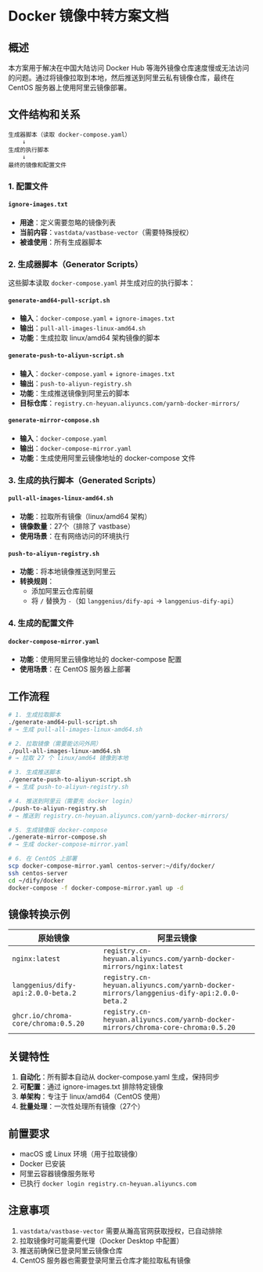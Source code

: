 # Docker 镜像中转方案文档

## 概述

本方案用于解决在中国大陆访问 Docker Hub 等海外镜像仓库速度慢或无法访问的问题。通过将镜像拉取到本地，然后推送到阿里云私有镜像仓库，最终在 CentOS 服务器上使用阿里云镜像部署。

## 文件结构和关系

```
生成器脚本（读取 docker-compose.yaml）
    ↓
生成的执行脚本
    ↓
最终的镜像和配置文件
```

### 1. 配置文件

#### `ignore-images.txt`
- **用途**：定义需要忽略的镜像列表
- **当前内容**：`vastdata/vastbase-vector`（需要特殊授权）
- **被谁使用**：所有生成器脚本

### 2. 生成器脚本（Generator Scripts）

这些脚本读取 `docker-compose.yaml` 并生成对应的执行脚本：

#### `generate-amd64-pull-script.sh`
- **输入**：`docker-compose.yaml` + `ignore-images.txt`
- **输出**：`pull-all-images-linux-amd64.sh`
- **功能**：生成拉取 linux/amd64 架构镜像的脚本

#### `generate-push-to-aliyun-script.sh`
- **输入**：`docker-compose.yaml` + `ignore-images.txt`
- **输出**：`push-to-aliyun-registry.sh`
- **功能**：生成推送镜像到阿里云的脚本
- **目标仓库**：`registry.cn-heyuan.aliyuncs.com/yarnb-docker-mirrors/`

#### `generate-mirror-compose.sh`
- **输入**：`docker-compose.yaml`
- **输出**：`docker-compose-mirror.yaml`
- **功能**：生成使用阿里云镜像地址的 docker-compose 文件

### 3. 生成的执行脚本（Generated Scripts）

#### `pull-all-images-linux-amd64.sh`
- **功能**：拉取所有镜像（linux/amd64 架构）
- **镜像数量**：27个（排除了 vastbase）
- **使用场景**：在有网络访问的环境执行

#### `push-to-aliyun-registry.sh`
- **功能**：将本地镜像推送到阿里云
- **转换规则**：
  - 添加阿里云仓库前缀
  - 将 `/` 替换为 `-`（如 `langgenius/dify-api` → `langgenius-dify-api`）

### 4. 生成的配置文件

#### `docker-compose-mirror.yaml`
- **功能**：使用阿里云镜像地址的 docker-compose 配置
- **使用场景**：在 CentOS 服务器上部署

## 工作流程

```bash
# 1. 生成拉取脚本
./generate-amd64-pull-script.sh
# → 生成 pull-all-images-linux-amd64.sh

# 2. 拉取镜像（需要能访问外网）
./pull-all-images-linux-amd64.sh
# → 拉取 27 个 linux/amd64 镜像到本地

# 3. 生成推送脚本
./generate-push-to-aliyun-script.sh
# → 生成 push-to-aliyun-registry.sh

# 4. 推送到阿里云（需要先 docker login）
./push-to-aliyun-registry.sh
# → 推送到 registry.cn-heyuan.aliyuncs.com/yarnb-docker-mirrors/

# 5. 生成镜像版 docker-compose
./generate-mirror-compose.sh
# → 生成 docker-compose-mirror.yaml

# 6. 在 CentOS 上部署
scp docker-compose-mirror.yaml centos-server:~/dify/docker/
ssh centos-server
cd ~/dify/docker
docker-compose -f docker-compose-mirror.yaml up -d
```

## 镜像转换示例

| 原始镜像 | 阿里云镜像 |
|---------|-----------|
| `nginx:latest` | `registry.cn-heyuan.aliyuncs.com/yarnb-docker-mirrors/nginx:latest` |
| `langgenius/dify-api:2.0.0-beta.2` | `registry.cn-heyuan.aliyuncs.com/yarnb-docker-mirrors/langgenius-dify-api:2.0.0-beta.2` |
| `ghcr.io/chroma-core/chroma:0.5.20` | `registry.cn-heyuan.aliyuncs.com/yarnb-docker-mirrors/chroma-core-chroma:0.5.20` |

## 关键特性

1. **自动化**：所有脚本自动从 docker-compose.yaml 生成，保持同步
2. **可配置**：通过 ignore-images.txt 排除特定镜像
3. **单架构**：专注于 linux/amd64（CentOS 使用）
4. **批量处理**：一次性处理所有镜像（27个）

## 前置要求

- macOS 或 Linux 环境（用于拉取镜像）
- Docker 已安装
- 阿里云容器镜像服务账号
- 已执行 `docker login registry.cn-heyuan.aliyuncs.com`

## 注意事项

1. `vastdata/vastbase-vector` 需要从瀚高官网获取授权，已自动排除
2. 拉取镜像时可能需要代理（Docker Desktop 中配置）
3. 推送前确保已登录阿里云镜像仓库
4. CentOS 服务器也需要登录阿里云仓库才能拉取私有镜像